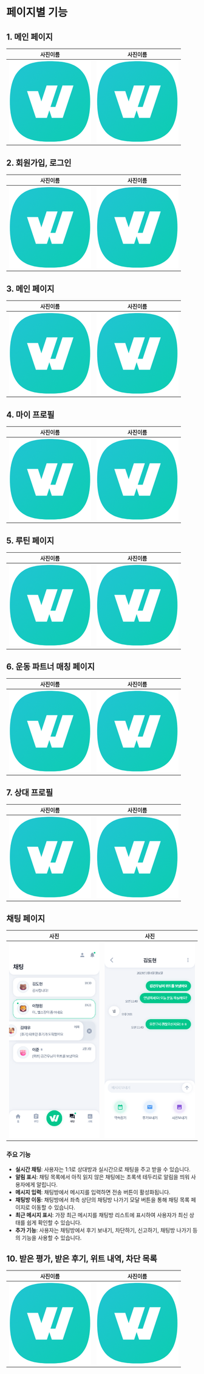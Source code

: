 
# 페이지별 기능 

## 1. 메인 페이지
|                사진이름                  |                   사진이름               |
|----------------------------------------|----------------------------------------|
| <img src="info\witt_logo.png" >        | <img src="info\witt_logo.png" >         |


## 2. 회원가입, 로그인
|                사진이름                  |                   사진이름               |
|----------------------------------------|----------------------------------------|
| <img src="info\witt_logo.png" >        | <img src="info\witt_logo.png" >         |


## 3. 메인 페이지

|                사진이름                  |                   사진이름               |
|----------------------------------------|----------------------------------------|
| <img src="info\witt_logo.png" >        | <img src="info\witt_logo.png" >         |

## 4. 마이 프로필
|                사진이름                  |                   사진이름               |
|----------------------------------------|----------------------------------------|
| <img src="info\witt_logo.png" >        | <img src="info\witt_logo.png" >         |


## 5. 루틴 페이지
|                사진이름                  |                   사진이름               |
|----------------------------------------|----------------------------------------|
| <img src="info\witt_logo.png" >        | <img src="info\witt_logo.png" >         |


## 6. 운동 파트너 매칭 페이지
|                사진이름                  |                   사진이름               |
|----------------------------------------|----------------------------------------|
| <img src="info\witt_logo.png" >        | <img src="info\witt_logo.png" >         |


## 7. 상대 프로필
|                사진이름                  |                   사진이름               |
|----------------------------------------|----------------------------------------|
| <img src="info\witt_logo.png" >        | <img src="info\witt_logo.png" >         |


## 채팅 페이지

| 사진                     | 사진                     |
|-------------------------|-------------------------|
| <img src=".\채팅\채팅 - 삭제.png" > | <img src=".\채팅\채팅 - 유저테이블 – 3.png" > |

### 주요 기능

- **실시간 채팅**: 사용자는 1:1로 상대방과 실시간으로 채팅을 주고 받을 수 있습니다.
- **알림 표시**: 채팅 목록에서 아직 읽지 않은 채팅에는 초록색 테두리로 알림을 띄워 사용자에게 알립니다.
- **메시지 입력**: 채팅방에서 메시지를 입력하면 전송 버튼이 활성화됩니다.
- **채팅방 이동**: 채팅방에서 좌측 상단의 채팅방 나가기 모달 버튼을 통해 채팅 목록 페이지로 이동할 수 있습니다.
- **최근 메시지 표시**: 가장 최근 메시지를 채팅방 리스트에 표시하여 사용자가 최신 상태를 쉽게 확인할 수 있습니다.
- **추가 기능**: 사용자는 채팅방에서 후기 보내기, 차단하기, 신고하기, 채팅방 나가기 등의 기능을 사용할 수 있습니다.


## 10. 받은 평가, 받은 후기, 위트 내역, 차단 목록


|                사진이름                  |                   사진이름               |
|----------------------------------------|----------------------------------------|
| <img src="info\witt_logo.png" >        | <img src="info\witt_logo.png" >         |
